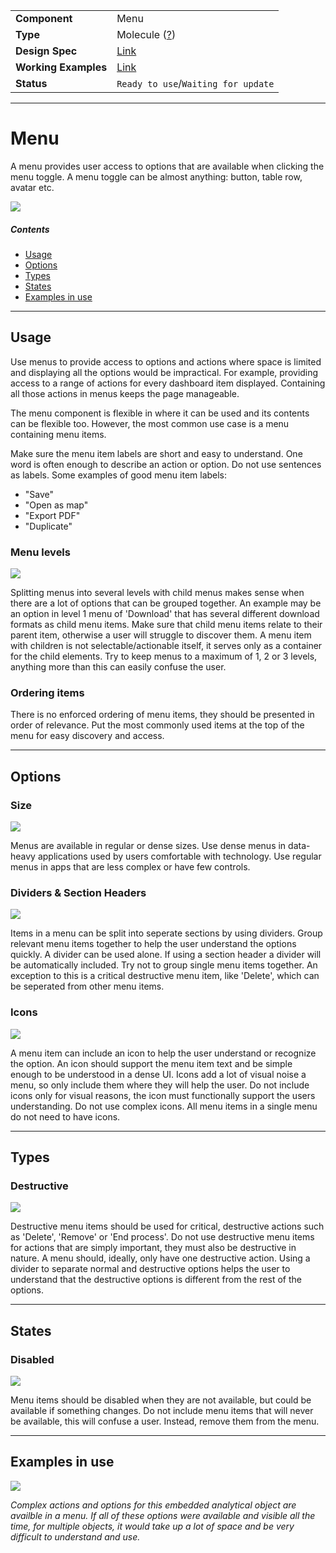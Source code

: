 |                      |                                                                    |
| -------------------- | ------------------------------------------------------------------ |
| **Component**        | Menu                                                               |
| **Type**             | Molecule ([?](http://atomicdesign.bradfrost.com/chapter-2/))       |
| **Design Spec**      | [Link](https://www.sketch.com/s/0nGd0/a/DQAppk)                    |
| **Working Examples** | [Link](https://d2-ci.github.io/ui-core/?path=/story/menu--default) |
| **Status**           | `Ready to use`/`Waiting for update`                                |

---

# Menu

A menu provides user access to options that are available when clicking the menu toggle. A menu toggle can be almost anything: button, table row, avatar etc.

![](../images/menu.png)

##### Contents

- [Usage](#usage)
- [Options](#options)
- [Types](#types)
- [States](#states)
- [Examples in use](#examples-in-use)

---

## Usage

Use menus to provide access to options and actions where space is limited and displaying all the options would be impractical. For example, providing access to a range of actions for every dashboard item displayed. Containing all those actions in menus keeps the page manageable.

The menu component is flexible in where it can be used and its contents can be flexible too. However, the most common use case is a menu containing menu items.

Make sure the menu item labels are short and easy to understand. One word is often enough to describe an action or option. Do not use sentences as labels. Some examples of good menu item labels:

- "Save"
- "Open as map"
- "Export PDF"
- "Duplicate"

### Menu levels

![](../images/menu-levels.png)

Splitting menus into several levels with child menus makes sense when there are a lot of options that can be grouped together. An example may be an option in level 1 menu of 'Download' that has several different download formats as child menu items. Make sure that child menu items relate to their parent item, otherwise a user will struggle to discover them. A menu item with children is not selectable/actionable itself, it serves only as a container for the child elements. Try to keep menus to a maximum of 1, 2 or 3 levels, anything more than this can easily confuse the user.

### Ordering items

There is no enforced ordering of menu items, they should be presented in order of relevance. Put the most commonly used items at the top of the menu for easy discovery and access.

---

## Options

### Size

![](../images/menu-size.png)

Menus are available in regular or dense sizes. Use dense menus in data-heavy applications used by users comfortable with technology. Use regular menus in apps that are less complex or have few controls.

### Dividers & Section Headers

![](../images/menu-sections.png)

Items in a menu can be split into seperate sections by using dividers. Group relevant menu items together to help the user understand the options quickly. A divider can be used alone. If using a section header a divider will be automatically included. Try not to group single menu items together. An exception to this is a critical destructive menu item, like 'Delete', which can be seperated from other menu items.

### Icons

![](../images/menu-icons.png)

A menu item can include an icon to help the user understand or recognize the option. An icon should support the menu item text and be simple enough to be understood in a dense UI. Icons add a lot of visual noise a menu, so only include them where they will help the user. Do not include icons only for visual reasons, the icon must functionally support the users understanding. Do not use complex icons. All menu items in a single menu do not need to have icons.

---

## Types

### Destructive

![](../images/menu-destructive.png)

Destructive menu items should be used for critical, destructive actions such as 'Delete', 'Remove' or 'End process'. Do not use destructive menu items for actions that are simply important, they must also be destructive in nature. A menu should, ideally, only have one destructive action. Using a divider to separate normal and destructive options helps the user to understand that the destructive options is different from the rest of the options.

---

## States

### Disabled

![](../images/menu-disabled.png)

Menu items should be disabled when they are not available, but could be available if something changes. Do not include menu items that will never be available, this will confuse a user. Instead, remove them from the menu.

---

## Examples in use

![](../images/menu-example.png)

_Complex actions and options for this embedded analytical object are availble in a menu. If all of these options were available and visible all the time, for multiple objects, it would take up a lot of space and be very difficult to understand and use._

